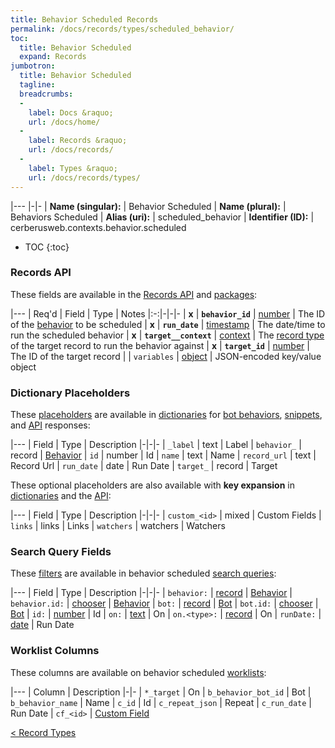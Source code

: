 ```yaml
---
title: Behavior Scheduled Records
permalink: /docs/records/types/scheduled_behavior/
toc:
  title: Behavior Scheduled
  expand: Records
jumbotron:
  title: Behavior Scheduled
  tagline: 
  breadcrumbs:
  -
    label: Docs &raquo;
    url: /docs/home/
  -
    label: Records &raquo;
    url: /docs/records/
  -
    label: Types &raquo;
    url: /docs/records/types/
---
```


|---
|-|-
| **Name (singular):** | Behavior Scheduled
| **Name (plural):** | Behaviors Scheduled
| **Alias (uri):** | scheduled_behavior
| **Identifier (ID):** | cerberusweb.contexts.behavior.scheduled

* TOC
{:toc}

### Records API

These fields are available in the [Records API](/docs/api/endpoints/records/) and [packages](/docs/packages/):

|---
| Req'd | Field | Type | Notes
|:-:|-|-|-
| **x** | **`behavior_id`** | [number](/docs/records/fields/types/number/) | The ID of the [behavior](/docs/records/types/behavior/) to be scheduled 
| **x** | **`run_date`** | [timestamp](/docs/records/fields/types/timestamp/) | The date/time to run the scheduled behavior 
| **x** | **`target__context`** | [context](/docs/records/fields/types/context/) | The [record type](/docs/records/types/) of the target record to run the behavior against 
| **x** | **`target_id`** | [number](/docs/records/fields/types/number/) | The ID of the target record 
|   | `variables` | [object](/docs/records/fields/types/object/) | JSON-encoded key/value object 

### Dictionary Placeholders

These [placeholders](/docs/bots/scripting/placeholders/) are available in [dictionaries](/docs/bots/behaviors/dictionaries/) for [bot behaviors](/docs/bots/behaviors/), [snippets](/docs/snippets/), and [API](/docs/api/) responses:

|---
| Field | Type | Description
|-|-|-
| `_label` | text | Label
| `behavior_` | record | [Behavior](/docs/records/types/behavior/)
| `id` | number | Id
| `name` | text | Name
| `record_url` | text | Record Url
| `run_date` | date | Run Date
| `target_` | record | Target

These optional placeholders are also available with **key expansion** in [dictionaries](/docs/bots/behaviors/dictionaries/#key-expansion) and the [API](/docs/api/responses/#expanding-keys-in-api-requests):

|---
| Field | Type | Description
|-|-|-
| `custom_<id>` | mixed | Custom Fields
| `links` | links | Links
| `watchers` | watchers | Watchers
	
### Search Query Fields

These [filters](/docs/search/filters/) are available in behavior scheduled [search queries](/docs/search/):

|---
| Field | Type | Description
|-|-|-
| `behavior:` | [record](/docs/search/deep-search/) | [Behavior](/docs/records/types/behavior/)
| `behavior.id:` | [chooser](/docs/search/filters/choosers/) | [Behavior](/docs/records/types/behavior/)
| `bot:` | [record](/docs/search/deep-search/) | [Bot](/docs/records/types/bot/)
| `bot.id:` | [chooser](/docs/search/filters/choosers/) | [Bot](/docs/records/types/bot/)
| `id:` | [number](/docs/search/filters/numbers/) | Id
| `on:` | [text](/docs/search/filters/text/) | On
| `on.<type>:` | [record](/docs/search/deep-search/) | On
| `runDate:` | [date](/docs/search/filters/dates/) | Run Date
	
### Worklist Columns

These columns are available on behavior scheduled [worklists](/docs/worklists/):

|---
| Column | Description
|-|-
| `*_target` | On
| `b_behavior_bot_id` | Bot
| `b_behavior_name` | Name
| `c_id` | Id
| `c_repeat_json` | Repeat
| `c_run_date` | Run Date
| `cf_<id>` | [Custom Field](/docs/records/types/custom_Field/)

<div class="section-nav">
	<div class="left">
		<a href="/docs/records/types/" class="prev">&lt; Record Types</a>
	</div>
	<div class="right align-right">
	</div>
</div>
<div class="clear"></div>